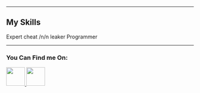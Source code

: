 
________________________________________________________________________________________________________________________________________________________________

## My Skills
Expert cheat /n/n leaker
Programmer 


  
____________________________________________________________________________________________________________________________________________________________
 ### You Can Find me On:
 <a href="https://discord.gg/vd56wasWqA"> <img src= "https://www.pluggedin.com/wp-content/uploads/2023/04/Untitled-design-1024x1024.png" width="50" length="50"> <a href="https://www.youtube.com/@Hacker_Dann"> <img src="https://cdn.icon-icons.com/icons2/1488/PNG/512/5295-youtube-i_102568.png" width="50" length="50">
  








                        
